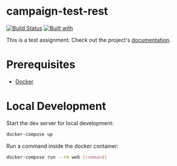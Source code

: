 # campaign-test-rest

[![Build Status](https://travis-ci.org/nikkomidoy/campaign-test-rest.svg?branch=master)](https://travis-ci.org/nikkomidoy/campaign-test-rest)
[![Built with](https://img.shields.io/badge/Built_with-Cookiecutter_Django_Rest-F7B633.svg)](https://github.com/agconti/cookiecutter-django-rest)

This is a test assignment. Check out the project's [documentation](http://nikkomidoy.github.io/campaign-test-rest/).

# Prerequisites

- [Docker](https://docs.docker.com/docker-for-mac/install/)  

# Local Development

Start the dev server for local development:
```bash
docker-compose up
```

Run a command inside the docker container:

```bash
docker-compose run --rm web [command]
```
